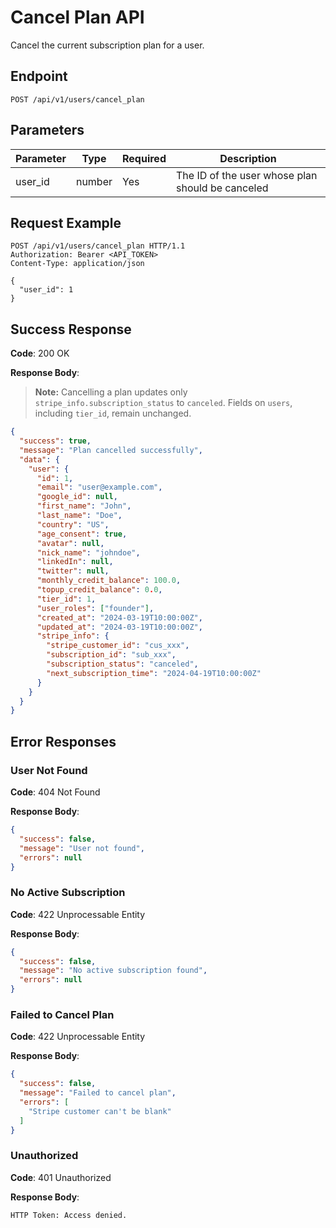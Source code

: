 # Cancel Plan API

Cancel the current subscription plan for a user.

## Endpoint

```
POST /api/v1/users/cancel_plan
```

## Parameters

| Parameter | Type   | Required | Description |
|-----------|--------|----------|-------------|
| user_id   | number | Yes      | The ID of the user whose plan should be canceled |

## Request Example

```http
POST /api/v1/users/cancel_plan HTTP/1.1
Authorization: Bearer <API_TOKEN>
Content-Type: application/json

{
  "user_id": 1
}
```

## Success Response

**Code**: 200 OK

**Response Body**:

> **Note:** Cancelling a plan updates only `stripe_info.subscription_status` to `canceled`. Fields on `users`, including `tier_id`, remain unchanged.

```json
{
  "success": true,
  "message": "Plan cancelled successfully",
  "data": {
    "user": {
      "id": 1,
      "email": "user@example.com",
      "google_id": null,
      "first_name": "John",
      "last_name": "Doe",
      "country": "US",
      "age_consent": true,
      "avatar": null,
      "nick_name": "johndoe",
      "linkedIn": null,
      "twitter": null,
      "monthly_credit_balance": 100.0,
      "topup_credit_balance": 0.0,
      "tier_id": 1,
      "user_roles": ["founder"],
      "created_at": "2024-03-19T10:00:00Z",
      "updated_at": "2024-03-19T10:00:00Z",
      "stripe_info": {
        "stripe_customer_id": "cus_xxx",
        "subscription_id": "sub_xxx",
        "subscription_status": "canceled",
        "next_subscription_time": "2024-04-19T10:00:00Z"
      }
    }
  }
}
```

## Error Responses

### User Not Found

**Code**: 404 Not Found

**Response Body**:
```json
{
  "success": false,
  "message": "User not found",
  "errors": null
}
```

### No Active Subscription

**Code**: 422 Unprocessable Entity

**Response Body**:
```json
{
  "success": false,
  "message": "No active subscription found",
  "errors": null
}
```

### Failed to Cancel Plan

**Code**: 422 Unprocessable Entity

**Response Body**:
```json
{
  "success": false,
  "message": "Failed to cancel plan",
  "errors": [
    "Stripe customer can't be blank"
  ]
}
```

### Unauthorized

**Code**: 401 Unauthorized

**Response Body**:

```
HTTP Token: Access denied.
```